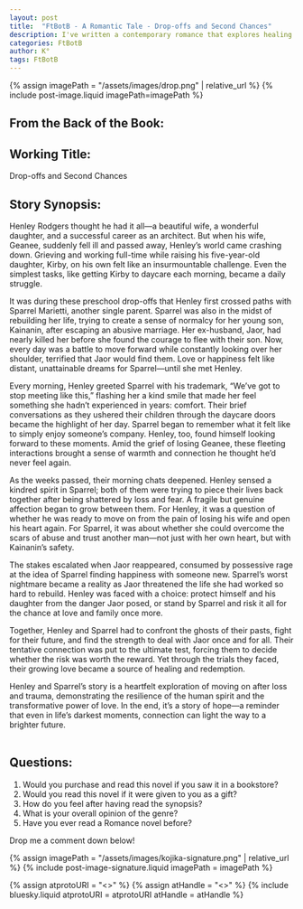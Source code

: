 ```yaml
---
layout: post
title:  "FtBotB - A Romantic Tale - Drop-offs and Second Chances"
description: I've written a contemporary romance that explores healing and second chances through the story of two single parents, Henley Rodgers and Sparrel Marietti, who meet during preschool drop-offs. Their paths cross as each deals with profound loss - Henley grieving his wife's death while raising their daughter, and Sparrel rebuilding life with her son after escaping domestic abuse. By weaving together themes of grief, trauma recovery, and the courage to love again, all while facing the very real threat of Sparrel's abusive ex-husband, I aim to create a romance that delves deeper than typical meet-cutes into the complexities of finding love after loss.
categories: FtBotB
author: K°
tags: FtBotB
---
```

<div>
{% assign imagePath = "/assets/images/drop.png" | relative_url %}
{% include post-image.liquid imagePath=imagePath %}
</div>

## From the Back of the Book:
## Working Title:
Drop-offs and Second Chances
&nbsp;
## Story Synopsis:
Henley Rodgers thought he had it all—a beautiful wife, a wonderful daughter, and a successful career as an architect. But when his wife, Geanee, suddenly fell ill and passed away, Henley’s world came crashing down. Grieving and working full-time while raising his five-year-old daughter, Kirby, on his own felt like an insurmountable challenge. Even the simplest tasks, like getting Kirby to daycare each morning, became a daily struggle.  

It was during these preschool drop-offs that Henley first crossed paths with Sparrel Marietti, another single parent. Sparrel was also in the midst of rebuilding her life, trying to create a sense of normalcy for her young son, Kainanin, after escaping an abusive marriage. Her ex-husband, Jaor, had nearly killed her before she found the courage to flee with their son. Now, every day was a battle to move forward while constantly looking over her shoulder, terrified that Jaor would find them. Love or happiness felt like distant, unattainable dreams for Sparrel—until she met Henley.  

Every morning, Henley greeted Sparrel with his trademark, “We’ve got to stop meeting like this,” flashing her a kind smile that made her feel something she hadn’t experienced in years: comfort. Their brief conversations as they ushered their children through the daycare doors became the highlight of her day. Sparrel began to remember what it felt like to simply enjoy someone’s company. Henley, too, found himself looking forward to these moments. Amid the grief of losing Geanee, these fleeting interactions brought a sense of warmth and connection he thought he’d never feel again.  

As the weeks passed, their morning chats deepened. Henley sensed a kindred spirit in Sparrel; both of them were trying to piece their lives back together after being shattered by loss and fear. A fragile but genuine affection began to grow between them. For Henley, it was a question of whether he was ready to move on from the pain of losing his wife and open his heart again. For Sparrel, it was about whether she could overcome the scars of abuse and trust another man—not just with her own heart, but with Kainanin’s safety.  

The stakes escalated when Jaor reappeared, consumed by possessive rage at the idea of Sparrel finding happiness with someone new. Sparrel’s worst nightmare became a reality as Jaor threatened the life she had worked so hard to rebuild. Henley was faced with a choice: protect himself and his daughter from the danger Jaor posed, or stand by Sparrel and risk it all for the chance at love and family once more.  

Together, Henley and Sparrel had to confront the ghosts of their pasts, fight for their future, and find the strength to deal with Jaor once and for all. Their tentative connection was put to the ultimate test, forcing them to decide whether the risk was worth the reward. Yet through the trials they faced, their growing love became a source of healing and redemption.  

Henley and Sparrel’s story is a heartfelt exploration of moving on after loss and trauma, demonstrating the resilience of the human spirit and the transformative power of love. In the end, it’s a story of hope—a reminder that even in life’s darkest moments, connection can light the way to a brighter future.  
&nbsp;
## Questions:
1. Would you purchase and read this novel if you saw it in a bookstore?
2. Would you read this novel if it were given to you as a gift?
3. How do you feel after having read the synopsis?
4. What is your overall opinion of the genre?
5. Have you ever read a Romance novel before?

Drop me a comment down below!

<!-- signature -->
{% assign imagePath = "/assets/images/kojika-signature.png" | relative_url %}
{% include post-image-signature.liquid imagePath = imagePath %}

<!-- comments -->
{% assign atprotoURI = "<<atprotoURI>>" %}
{% assign atHandle = "<<atHandle>>" %}
{% include bluesky.liquid atprotoURI = atprotoURI atHandle = atHandle %}